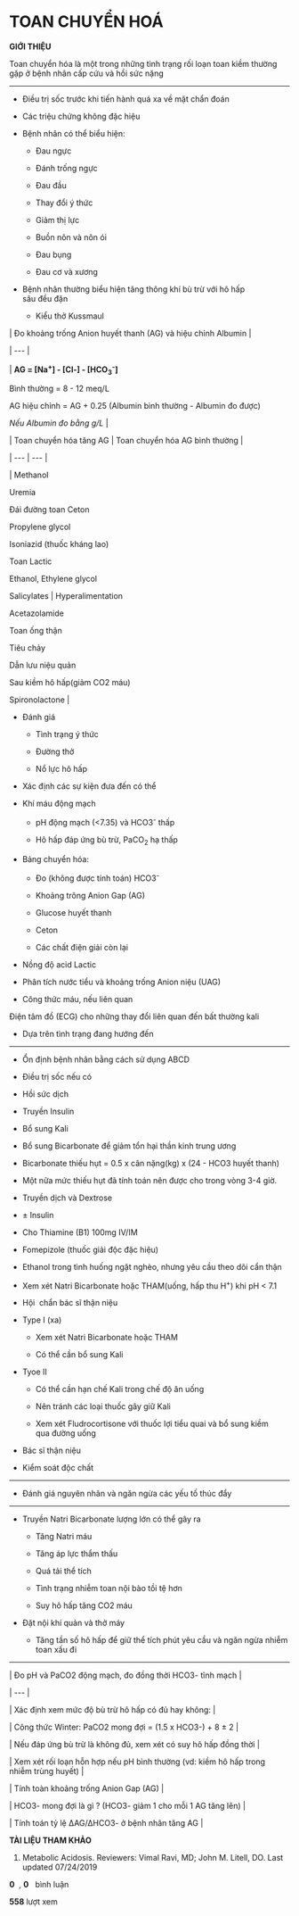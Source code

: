 # TOAN CHUYỂN HOÁ  
**GIỚI THIỆU**  
  
Toan chuyển hóa là một trong những tình trạng rối loạn toan kiềm thường gặp ở bệnh nhân cấp cứu và hồi sức nặng  
  
---  
  
-   Điều trị sốc trước khi tiến hành quá xa về mặt chẩn đoán  
  
-   Các triệu chứng không đặc hiệu  
-   Bệnh nhân có thể biểu hiện:  
    -   Đau ngực    
          
    -   Đánh trống ngực    
          
    -   Đau đầu    
          
    -   Thay đổi ý thức  
    -   Giảm thị lực  
    -   Buồn nôn và nôn ói  
    -   Đau bụng    
          
    -   Đau cơ và xương    
          
-   Bệnh nhân thường biểu hiện tăng thông khí bù trừ với hô hấp sâu đều đặn  
    -   Kiểu thở Kussmaul  
  
| Đo khoảng trống Anion huyết thanh (AG) và hiệu chỉnh Albumin |  
| --- |  
| **AG = \[Na<sup>+</sup>\] - \[Cl-\] - \[HCO<sub>3</sub><sup>-</sup>\]**    
Bình thường = 8 - 12 meq/L    
AG hiệu chỉnh = AG + 0.25 (Albumin bình thường - Albumin đo được)    
*Nếu Albumin đo bằng g/L* |  
  
| Toan chuyển hóa tăng AG | Toan chuyển hóa AG bình thường |  
| --- | --- |  
| Methanol    
Uremia    
Đái đường toan Ceton    
Propylene glycol    
Isoniazid (thuốc kháng lao)    
Toan Lactic    
Ethanol, Ethylene glycol    
Salicylates | Hyperalimentation    
Acetazolamide    
Toan ống thận    
Tiêu chảy    
Dẫn lưu niệu quản    
Sau kiềm hô hấp(giảm CO2 máu)    
Spironolactone |  
  
-   Đánh giá  
    -   Tình trạng ý thức  
    -   Đường thở  
    -   Nổ lực hô hấp  
-   Xác định các sự kiện đưa đến có thể  
  
-   Khí máu động mạch  
    -   pH động mạch (<7.35) và HCO3<sup>-</sup> thấp  
    -   Hô hấp đáp ứng bù trừ, PaCO<sub>2</sub> hạ thấp  
-   Bảng chuyển hóa:  
    -   Đo (không được tính toán) HCO3<sup>-</sup>  
    -   Khoảng trông Anion Gap (AG)  
    -   Glucose huyết thanh  
    -   Ceton  
    -   Các chất điện giải còn lại  
-   Nồng độ acid Lactic  
-   Phân tích nước tiểu và khoảng trống Anion niệu (UAG)  
-   Công thức máu, nếu liên quan  
  
Điện tâm đồ (ECG) cho những thay đổi liên quan đến bất thường kali  
  
-   Dựa trên tình trạng đang hướng đến  
  
---  
  
-   Ổn định bệnh nhân bằng cách sử dụng ABCD  
-   Điều trị sốc nếu có    
      
  
-   Hồi sức dịch  
-   Truyền Insulin  
-   Bổ sung Kali  
  
-   Bổ sung Bicarbonate để giảm tổn hại thần kinh trung ương  
-   Bicarbonate thiếu hụt = 0.5 x cân nặng(kg) x (24 - HCO3 huyết thanh)  
-   Một nữa mức thiếu hụt đã tính toán nên được cho trong vòng 3-4 giờ.  
  
-   Truyền dịch và Dextrose  
-   ± Insulin  
-   Cho Thiamine (B1) 100mg IV/IM  
  
-   Fomepizole (thuốc giải độc đặc hiệu)  
-   Ethanol trong tình huống ngặt nghèo, nhưng yêu cầu theo dõi cẩn thận  
  
-   Xem xét Natri Bicarbonate hoặc THAM(uống, hấp thu H<sup>+</sup>) khi pH < 7.1  
  
-   Hội  chẩn bác sĩ thận niệu  
-   Type I (xa)  
    -   Xem xét Natri Bicarbonate hoặc THAM  
    -   Có thể cần bổ sung Kali  
-   Tyoe II  
    -   Có thể cần hạn chế Kali trong chế độ ăn uống  
    -   Nên tránh các loại thuốc gây giữ Kali  
    -   Xem xét Fludrocortisone với thuốc lợi tiểu quai và bổ sung kiềm qua đường uống  
  
-   Bác sĩ thận niệu  
-   Kiểm soát độc chất  
  
---  
  
-   Đánh giá nguyên nhân và ngăn ngừa các yếu tố thúc đẩy  
  
---  
  
-   Truyền Natri Bicarbonate lượng lớn có thể gây ra  
    -   Tăng Natri máu  
    -   Tăng áp lực thẩm thấu  
    -   Quá tải thể tích  
    -   Tình trạng nhiễm toan nội bào tồi tệ hơn  
    -   Suy hô hấp tăng CO2 máu  
-   Đặt nội khí quản và thở máy  
    -   Tăng tần số hô hấp để giữ thể tích phút yêu cầu và ngăn ngừa nhiễm toan xấu đi  
  
---  
  
| Đo pH và PaCO2 động mạch, đo đồng thời HCO3- tĩnh mạch |  
| --- |  
| Xác định xem mức độ bù trừ hô hấp có đủ hay không: |  
| Công thức Winter: PaCO2 mong đợi = (1.5 x HCO3-) + 8 ± 2 |  
| Nếu đáp ứng bù trừ là không đủ, xem xét có suy hô hấp đồng thời |  
| Xem xét rối loạn hỗn hợp nếu pH bình thường (vd: kiềm hô hấp trong nhiễm trùng huyết) |  
| Tính toàn khoảng trống Anion Gap (AG) |  
| HCO3- mong đợi là gì ? (HCO3- giảm 1 cho mỗi 1 AG tăng lên) |  
| Tính toán tỷ lệ ∆AG/∆HCO3- ở bệnh nhân tăng AG |  
  
**TÀI LIỆU THAM KHẢO**  
  
1.  Metabolic Acidosis. Reviewers: Vimal Ravi, MD; John M. Litell, DO. Last updated 07/24/2019  
  
**0**  , **0**   bình luận  
  
**558** lượt xem